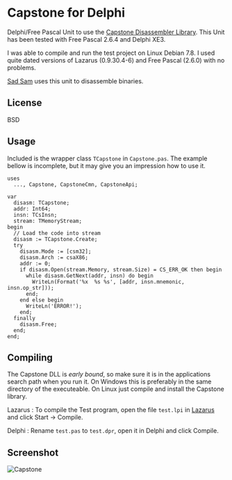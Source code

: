 # Capstone for Delphi

Delphi/Free Pascal Unit to use the [Capstone Disassembler Library](http://www.capstone-engine.org/).
This Unit has been tested with Free Pascal 2.6.4 and Delphi XE3.

I was able to compile and run the test project on Linux Debian 7.8. I used quite dated 
versions of Lazarus (0.9.30.4-6) and Free Pascal (2.6.0) with no problems.

[Sad Sam](https://0x2a.wtf/projects/sad) uses this unit to disassemble binaries.

## License

BSD

## Usage

Included is the wrapper class `TCapstone` in `Capstone.pas`. The example bellow 
is incomplete, but it may give you an impression how to use it.

    uses
      ..., Capstone, CapstoneCmn, CapstoneApi;
      
    var 
      disasm: TCapstone;
      addr: Int64;
      insn: TCsInsn;
      stream: TMemoryStream;
    begin
      // Load the code into stream
      disasm := TCapstone.Create;
      try
        disasm.Mode := [csm32];
        disasm.Arch := csaX86;
        addr := 0;
        if disasm.Open(stream.Memory, stream.Size) = CS_ERR_OK then begin
          while disasm.GetNext(addr, insn) do begin
            WriteLn(Format('%x  %s %s', [addr, insn.mnemonic, insn.op_str]));
          end;
        end else begin
          WriteLn('ERROR!');
        end;
      finally
        disasm.Free;
      end;
    end;

## Compiling

The Capstone DLL is *early bound*, so make sure it is in the applications 
search path when you run it. On Windows this is preferably in the same directory 
of the executeable. On Linux just compile and install the Capstone library.

Lazarus
: To compile the Test program, open the file `test.lpi` in [Lazarus](http://www.lazarus-ide.org/) and click Start -> Compile.

Delphi
: Rename `test.pas` to `test.dpr`, open it in Delphi and click Compile.

## Screenshot

![Capstone](http://0x2a.wtf/content/projects/capstone.png "Capstone test program output")
